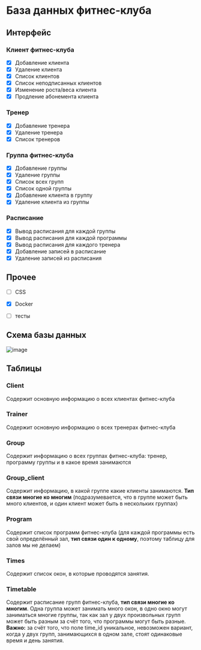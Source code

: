 # База данных фитнес-клуба

## Интерфейс

### Клиент фитнес-клуба

- [x] Добавление клиента
- [x] Удаление клиента
- [x] Список клиентов
- [x] Список неподписанных клиентов
- [x] Изменение роста/веса клиента
- [x] Продление абонемента клиента

### Тренер

- [x] Добавление тренера
- [x] Удаление тренера
- [x] Список тренеров

### Группа фитнес-клуба

- [x] Добавление группы
- [x] Удаление группы
- [x] Список всех групп
- [x] Список одной группы
- [x] Добавление клиента в группу
- [x] Удаление клиента из группы 

### Расписание

- [x] Вывод расписания для каждой группы
- [x] Вывод расписания для каждой программы
- [x] Вывод расписания для каждого тренера
- [x] Добавление записей в расписание
- [x] Удаление записей из расписания

## Прочее

- [ ] CSS
- [x] Docker
- [ ] тесты


## Схема базы данных

![image](https://github.com/papey08/DB/blob/main/schema/db_scheme.png)


## Таблицы

### Client

Содержит основную информацию о всех клиентах фитнес-клуба

### Trainer

Содержит основную информацию о всех тренерах фитнес-клуба

### Group

Содержит информацию о всех группах фитнес-клуба: тренер, программу группы и 
в какое время занимаются

### Group_client

Содержит информацию, в какой группе какие клиенты занимаются. **Тип связи 
многие ко многим** (подразумевается, что в группе может быть много клиентов, и 
один клиент может быть в нескольких группах)

### Program

Содержит список программ фитнес-клуба (для каждой программы есть свой 
определённый зал, **тип связи один к одному**, поэтому таблицу для залов мы не 
делаем)

### Times

Содержит список окон, в которые проводятся занятия.

### Timetable

Содержит расписание групп фитнес-клуба, **тип связи многие ко многим**. Одна 
группа может занимать много окон, в одно окно могут заниматься многие группы, 
так как зал у двух произвольных групп может быть разным за счёт того, что 
программы могут быть разные. **Важно:** за счёт того, что поле time_id 
уникальное, невозможен вариант, когда у двух групп, занимающихся в одном 
зале, стоят одинаковые время и день занятия.
